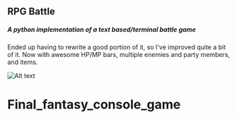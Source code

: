 ## RPG Battle
##### A python implementation of a text based/terminal battle game

Ended up having to rewrite a good portion of it, so I've improved quite a bit of it.  Now with awesome HP/MP bars, multiple enemies and party members, and items.

![Alt text](/images/rpgbattle-screen.png?raw=true "2017 update")
# Final_fantasy_console_game
